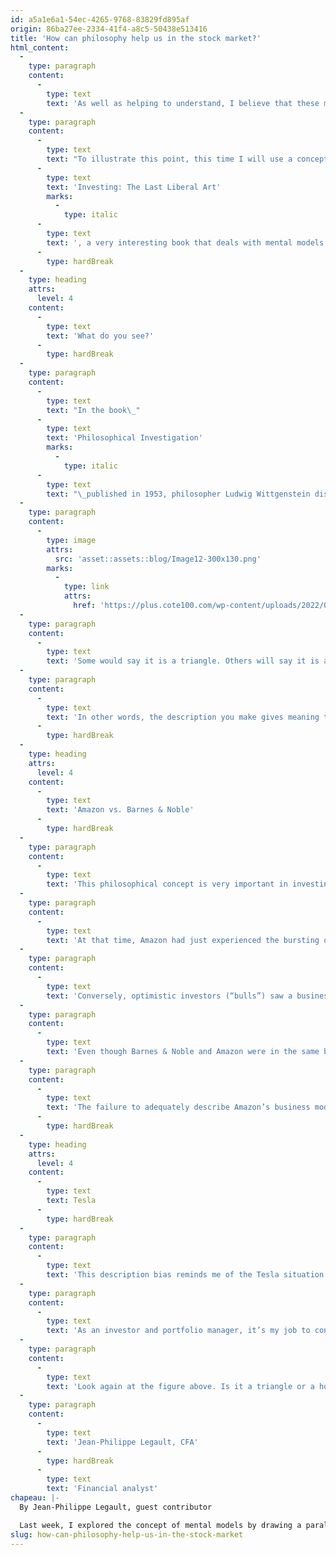 ```yaml
---
id: a5a1e6a1-54ec-4265-9768-83829fd895af
origin: 86ba27ee-2334-41f4-a8c5-50438e513416
title: 'How can philosophy help us in the stock market?'
html_content:
  -
    type: paragraph
    content:
      -
        type: text
        text: 'As well as helping to understand, I believe that these models reduce certain cognitive biases. In other words, mental models can help us avoid psychological errors.'
  -
    type: paragraph
    content:
      -
        type: text
        text: "To illustrate this point, this time I will use a concept related to the field of philosophy. This example is inspired by a passage from Robert Hagstrom’s book,\_"
      -
        type: text
        text: 'Investing: The Last Liberal Art'
        marks:
          -
            type: italic
      -
        type: text
        text: ', a very interesting book that deals with mental models.'
      -
        type: hardBreak
  -
    type: heading
    attrs:
      level: 4
    content:
      -
        type: text
        text: 'What do you see?'
      -
        type: hardBreak
  -
    type: paragraph
    content:
      -
        type: text
        text: "In the book\_"
      -
        type: text
        text: 'Philosophical Investigation'
        marks:
          -
            type: italic
      -
        type: text
        text: "\_published in 1953, philosopher Ludwig Wittgenstein discusses the importance of the words used. Look at the image below. What do you see?"
  -
    type: paragraph
    content:
      -
        type: image
        attrs:
          src: 'asset::assets::blog/Image12-300x130.png'
        marks:
          -
            type: link
            attrs:
              href: 'https://plus.cote100.com/wp-content/uploads/2022/08/Image12.png'
  -
    type: paragraph
    content:
      -
        type: text
        text: 'Some would say it is a triangle. Others will say it is a mountain, an arrowhead or even a hole. Even if the image does not change, your perception of the image changes based on the words used.'
  -
    type: paragraph
    content:
      -
        type: text
        text: 'In other words, the description you make gives meaning to what you see and understand.'
      -
        type: hardBreak
  -
    type: heading
    attrs:
      level: 4
    content:
      -
        type: text
        text: 'Amazon vs. Barnes & Noble'
      -
        type: hardBreak
  -
    type: paragraph
    content:
      -
        type: text
        text: 'This philosophical concept is very important in investing. How you describe a company will have a big impact on how you value it. In his book, Robert Hagstrom gives the example of Amazon in 2002.'
  -
    type: paragraph
    content:
      -
        type: text
        text: 'At that time, Amazon had just experienced the bursting of the technology bubble and its stock had lost no less than 78% of its value. Despite this drop, several pessimistic investors (“bears”) believed that the stock was still overvalued. Their main argument was that it was nothing more than a retail company and did not deserve such a high rating. They compared Amazon to Barnes & Noble and Walmart.'
  -
    type: paragraph
    content:
      -
        type: text
        text: 'Conversely, optimistic investors (“bulls”) saw a business model that resembled computer maker Dell more than Barnes & Noble bookstores. Like Dell, Amazon operated its business online, shipped its products directly to consumers through fulfillment centres, and used no physical location or sales force.'
  -
    type: paragraph
    content:
      -
        type: text
        text: 'Even though Barnes & Noble and Amazon were in the same business, selling products such as books, their business model was very different. One could not be compared with the other.'
  -
    type: paragraph
    content:
      -
        type: text
        text: 'The failure to adequately describe Amazon’s business model misled the pessimists. Of course, valuation is very important and should always be considered before making a purchase. Nevertheless, the investor should be sure to keep an open mind when describing a company’s business model. Investors should constantly question their description in order to avoid tunnel vision.'
      -
        type: hardBreak
  -
    type: heading
    attrs:
      level: 4
    content:
      -
        type: text
        text: Tesla
      -
        type: hardBreak
  -
    type: paragraph
    content:
      -
        type: text
        text: 'This description bias reminds me of the Tesla situation. Over the past few years, I have heard plenty of talk from investors who describe Tesla as a technology company while others describe it as a traditional automaker. Obviously, the growth and profitability prospects of these two business models are very different. The parameters to be used in the evaluation process are therefore also different.'
  -
    type: paragraph
    content:
      -
        type: text
        text: 'As an investor and portfolio manager, it’s my job to constantly question my description of a company. I don’t have to change my mind, but I have to perform this exercise constantly. As we saw above, my description of Tesla will inevitably affect my perception and therefore my assessment.'
  -
    type: paragraph
    content:
      -
        type: text
        text: 'Look again at the figure above. Is it a triangle or a hole?'
  -
    type: paragraph
    content:
      -
        type: text
        text: 'Jean-Philippe Legault, CFA'
      -
        type: hardBreak
      -
        type: text
        text: 'Financial analyst'
chapeau: |-
  By Jean-Philippe Legault, guest contributor

  Last week, I explored the concept of mental models by drawing a parallel between meerkats and the network effect. As explained, mental models make it possible to use concepts from external fields, such as biology, in order to apply them to investing.
slug: how-can-philosophy-help-us-in-the-stock-market
---
```

